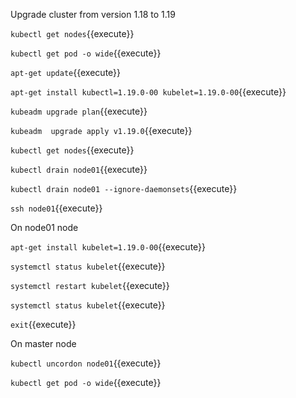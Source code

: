 Upgrade cluster from version 1.18 to 1.19


`kubectl get nodes`{{execute}}

`kubectl get pod -o wide`{{execute}}


`apt-get update`{{execute}}

`apt-get install kubectl=1.19.0-00 kubelet=1.19.0-00`{{execute}}


`kubeadm upgrade plan`{{execute}}

`kubeadm  upgrade apply v1.19.0`{{execute}}

`kubectl get nodes`{{execute}}

`kubectl drain node01`{{execute}}

`kubectl drain node01 --ignore-daemonsets`{{execute}}

`ssh node01`{{execute}}

On node01 node

`apt-get install kubelet=1.19.0-00`{{execute}}

`systemctl status kubelet`{{execute}}

`systemctl restart kubelet`{{execute}}

`systemctl status kubelet`{{execute}}

`exit`{{execute}}


On master node

`kubectl uncordon node01`{{execute}}

`kubectl get pod -o wide`{{execute}} 




